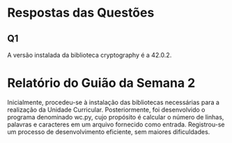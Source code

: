 # Respostas das Questões
## Q1
A versão instalada da biblioteca cryptography é a 42.0.2.

# Relatório do Guião da Semana 2
Inicialmente, procedeu-se à instalação das bibliotecas necessárias para a realização da Unidade Curricular. 
Posteriormente, foi desenvolvido o programa denominado wc.py, cujo propósito é calcular o número de linhas, palavras e caracteres em um arquivo fornecido como entrada. Registrou-se um processo de desenvolvimento eficiente, sem maiores dificuldades.